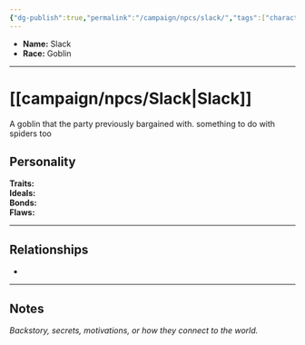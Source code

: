 ```yaml
---
{"dg-publish":true,"permalink":"/campaign/npcs/slack/","tags":["character","npc"],"noteIcon":"","created":"2025-10-26T10:00:01.808-07:00","updated":"2025-10-27T16:38:40.131-07:00"}
---
```



<p><span><ul>
<li dir="auto"><strong>Name:</strong> Slack</li>
<li dir="auto"><strong>Race:</strong> Goblin</li>
</ul></span></p>

---

# [[campaign/npcs/Slack\|Slack]]
A goblin that the party previously bargained with. something to do with spiders too
## Personality
**Traits:**  
**Ideals:**  
**Bonds:**  
**Flaws:**  

---

## Relationships
- 

---

## Notes
*Backstory, secrets, motivations, or how they connect to the world.*